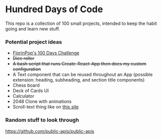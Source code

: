 # Hundred Days of Code

This repo is a collection of 100 small projects, intended to keep the habit going and learn new stuff.

### Potential project ideas

-   [FlorinPop's 100 Days Challenge](https://codepen.io/FlorinPop17/full/VwYWMOa)
-   ~~Dice roller~~
-   ~~A bash script that runs Create-React-App then does my custom configuration~~
-   A Text component that can be reused throughout an App (possible extension: heading, subheading, and section title components)
-   Chess board
-   Deck of Cards UI
-   Calculator
-   2048 Clone with animations
-   Scroll-text thing like on [this site](https://www.fdaviz.com/)

### Random stuff to look through

https://github.com/public-apis/public-apis
